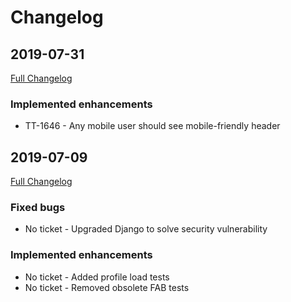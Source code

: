 # Changelog

## 2019-07-31
[Full Changelog](https://github.com/uktrade/directory-tests/pull/169/files)

### Implemented enhancements

- TT-1646 - Any mobile user should see mobile-friendly header

## 2019-07-09
[Full Changelog](https://github.com/uktrade/directory-tests/pull/168/files)

### Fixed bugs
- No ticket - Upgraded Django to solve security vulnerability

### Implemented enhancements
- No ticket - Added profile load tests
- No ticket - Removed obsolete FAB tests
